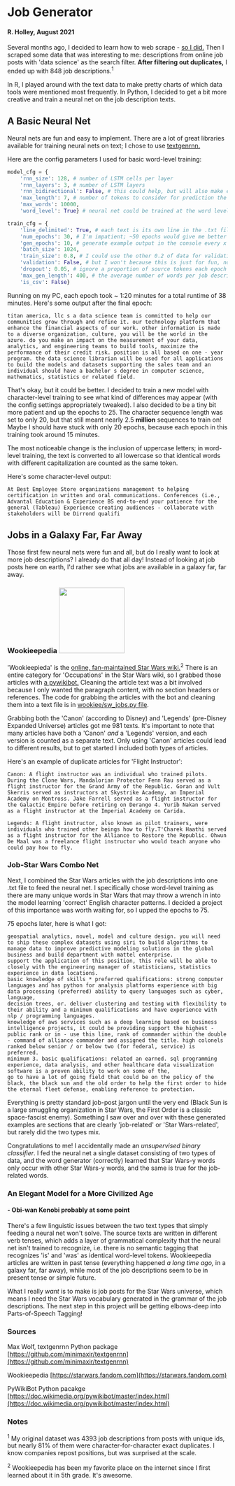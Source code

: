 # Job Generator
#### R. Holley, August 2021

Several months ago, I decided to learn how to web scrape - [so I did.](https://github.com/MementoMakoMori/ScrapingPractice) Then I scraped some data that was interesting to me: descriptions from online job posts with 'data science' as the search filter. **After filtering out duplicates,** I ended up with 848 job descriptions.<sup>1</sup>

In R, I played around with the text data to make pretty charts of which data tools were mentioned most frequently. In Python, I decided to get a bit more creative and train a neural net on the job description texts.

## A Basic Neural Net
Neural nets are fun and easy to implement. There are a lot of great libraries available for training neural nets on text; I chose to use [textgenrnn.](https://github.com/minimaxir/textgenrnn)

Here are the config parameters I used for basic word-level training:
```python
model_cfg = {
    'rnn_size': 128, # number of LSTM cells per layer
    'rnn_layers': 3, # number of LSTM layers
    'rnn_bidirectional': False, # this could help, but will also make each epoch longer
    'max_length': 7, # number of tokens to consider for prediction the next token
    'max_words': 10000,
    'word_level': True} # neural net could be trained at the word level or character level

train_cfg = {
    'line_delimited': True, # each text is its own line in the .txt file
    'num_epochs': 30, # I'm impatient; ~50 epochs would give me better results
    'gen_epochs': 10, # generate example output in the console every x number of epochs
    'batch_size': 1024,
    'train_size': 0.8, # I could use the other 0.2 of data for validation
    'validation': False, # but I won't because this is just for fun, not for reaching some accuracy metric
    'dropout': 0.05, # ignore a proportion of source tokens each epoch
    'max_gen_length': 400, # the average number of words per job description was 588, I want it a bit smaller
    'is_csv': False}
```

Running on my PC, each epoch took ~ 1:20 minutes for a total runtime of 38 minutes.
Here's some output after the final epoch:
```text
titan america, llc s a data science team is committed to help our communities grow through and refine it. our technology platform that enhance the financial aspects of our work. other information is made to a diverse organization, culture, you will be the world in the azure. do you make an impact on the measurement of your data, analytics, and engineering teams to build tools, maximize the performance of their credit risk. position is all based on one - year program. the data science librarian will be used for all applications to build the models and datasets supporting the sales team and an individual should have a bachelor s degree in computer science, mathematics, statistics or related field.
```
That's okay, but it could be better. I decided to train a new model with character-level training to see what kind of differences may appear (with the config settings appropriately tweaked). I also decided to be a tiny bit more patient and up the epochs to 25. The character sequence length was set to only 20, but that still meant nearly 2.5 **million** sequences to train on! Maybe I should have stuck with only 20 epochs, because each epoch in this training took around 15 minutes.  

The most noticeable change is the inclusion of uppercase letters; in word-level training, the text is converted to all lowercase so that identical words with different capitalization are counted as the same token.

Here's some character-level output:
```text
At Best Employee Store organizations management to helping certification in written and oral communications. Conferences (i.e., Advantal Education & Experience BS end-to-end your patience for the general (Tableau) Experience creating audiences - collaborate with stakeholders will be Dirrond qualifi
```

## Jobs in a Galaxy Far, Far Away
Those first few neural nets were fun and all, but do I really want to look at more job descriptions? I already do that all day! Instead of looking at job posts here on earth, I'd rather see what jobs are available in a galaxy far, far away.

### Wookieepedia <img src="https://static.wikia.nocookie.net/starwars/images/e/e6/Site-logo.png/revision/latest?cb=20210602103636" width="150" height="150">

'Wookieepieda' is the [online, fan-maintained Star Wars wiki.](starwars.wikia.com)<sup>2</sup> There is an entire category for 'Occupations' in the Star Wars wiki, so I grabbed those articles with [a pywikibot.](https://doc.wikimedia.org/pywikibot/master/index.html) Cleaning the article text was a bit involved because I only wanted the paragraph content, with no section headers or references. The code for grabbing the articles with the bot and cleaning them into a text file is in [wookiee/sw_jobs.py file](https://github.com/MementoMakoMori/JobGenerator/tree/master/wookiee/sw_jobs.py).

Grabbing both the 'Canon' (according to Disney) and 'Legends' (pre-Disney Expanded Universe) articles got me 981 texts. It's important to note that many articles have both a 'Canon' *and* a 'Legends' version, and each version is counted as a separate text. Only using 'Canon' articles could lead to different results, but to get started I included both types of articles.

Here's an example of duplicate articles for 'Flight Instructor':
```text
Canon: A flight instructor was an individual who trained pilots. During the Clone Wars, Mandalorian Protector Fenn Rau served as a flight instructor for the Grand Army of the Republic. Goran and Vult Skerris served as instructors at Skystrike Academy, an Imperial Academy on Montross. Jake Farrell served as a flight instructor for the Galactic Empire before retiring on Derango 4. Yurib Nakan served as a flight instructor at the Imperial Academy on Carida.
```
```text
Legends: A flight instructor, also known as pilot trainers, were individuals who trained other beings how to fly.T'Charek Haathi served as a flight instructor for the Alliance to Restore the Republic. Ohwun De Maal was a freelance flight instructor who would teach anyone who could pay how to fly.
```

### Job-Star Wars Combo Net
Next, I combined the Star Wars articles with the job descriptions into one .txt file to feed the neural net. I specifically chose word-level training as there are many unique words in Star Wars that may throw a wrench in into the model learning 'correct' English character patterns. I decided a project of this importance was worth waiting for, so I upped the epochs to 75.

75 epochs later, here is what I got:
```text
geospatial analytics, novel, model and culture design. you will need to ship these complex datasets using siri to build algorithms to manage data to improve predictive modeling solutions in the global business and build department with mattel enterprise. 
support the application of this position, this role will be able to closely with the engineering manager of statisticians, statistics experience in data locations. 
basic knowledge of skills * preferred qualifications: strong computer languages and has python for analysis platforms experience with big data processing (preferred) ability to query languages such as cyber, language, 
decision trees, or. deliver clustering and testing with flexibility to their ability and a minimum qualifications and have experience with nlp / programming languages. 
knowledge of aws services such as a deep learning based on business intelligence projects, it could be providing support the highest - public rank or in - use this line, rank of commander within the double - command of alliance commander and assigned the title. high colonels ranked below senior / or below two (for federal, service) is preferred. 
minimum 3. basic qualifications: related an earned. sql programming experience, data analysis, and other healthcare data visualization software is a proven ability to work on some of the, 
go to have a lot of going field that could be on the policy of the black, the black sun and the old order to help the first order to hide the eternal fleet defense, enabling reference to protection.
```

Everything is pretty standard job-post jargon until the very end (Black Sun is a large smuggling organization in Star Wars, the First Order is a classic space-fascist enemy). Something I saw over and over with these generated examples are sections that are clearly 'job-related' or 'Star Wars-related', but rarely did the two types mix.

Congratulations to me! I accidentally made an *unsupervised binary classifier*. I fed the neural net a single dataset consisting of two types of data, and the word generator (correctly) learned that Star Wars-y words only occur with other Star Wars-y words, and the same is true for the job-related words.

### An Elegant Model for a More Civilized Age
#### - Obi-wan Kenobi probably at some point

There's a few linguistic issues between the two text types that simply feeding a neural net won't solve. The source texts are written in different verb tenses, which adds a layer of grammatical complexity that the neural net isn't trained to recognize, i.e. there is no semantic tagging that recognizes 'is' and 'was' as identical word-level tokens. Wookieepedia articles are written in past tense (everything happened *a long time ago,* in a galaxy far, far away), while most of the job descriptions seem to be in present tense or simple future.

What I really *want* is to make is job posts for the Star Wars universe, which means I need the Star Wars vocabulary generated in the grammar of the job descriptions. The next step in this project will be getting elbows-deep into Parts-of-Speech Tagging!


### Sources
Max Wolf, textgenrnn Python package
[https://github.com/minimaxir/textgenrnn](https://github.com/minimaxir/textgenrnn)

Wookieepedia
[https://starwars.fandom.com](https://starwars.fandom.com)

PyWikiBot Python pacakge
[https://doc.wikimedia.org/pywikibot/master/index.html](https://doc.wikimedia.org/pywikibot/master/index.html)


### Notes
<sup>1</sup> My original dataset was 4393 job descriptions from posts with unique ids, but nearly 81% of them were character-for-character exact duplicates. I know companies repost positions, but was surprised at the scale.

<sup>2</sup> Wookieepedia has been my favorite place on the internet since I first learned about it in 5th grade. It's awesome.